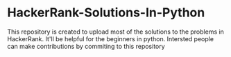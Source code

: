 # HackerRank-Solutions-In-Python
This repository is created to upload most of the solutions to the problems in HackerRank. It'll be helpful for the beginners in python. Intersted people can make contributions by commiting to this repository
